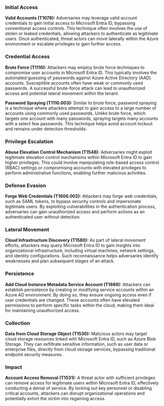 ### Initial Access

**Valid Accounts (T1078):** Adversaries may leverage valid account credentials to gain initial access to Microsoft Entra ID, bypassing conventional access controls. This technique often involves the use of stolen or leaked credentials, allowing attackers to authenticate as legitimate users. Once authenticated, threat actors can move laterally within the Azure environment or escalate privileges to gain further access.

### Credential Access

**Brute Force (T1110):** Attackers may employ brute force techniques to compromise user accounts in Microsoft Entra ID. This typically involves the automated guessing of passwords against Azure Active Directory (AAD) accounts. Susceptible accounts often have weak or commonly used passwords. A successful brute-force attack can lead to unauthorized access and potential lateral movement within the tenant.

**Password Spraying (T1110.003):** Similar to brute force, password spraying is a technique where attackers attempt to gain access to a large number of accounts using commonly used passwords. Unlike brute force, which targets one account with many passwords, spraying targets many accounts with a select few passwords. This technique helps avoid account lockout and remains under detection thresholds.

### Privilege Escalation

**Abuse Elevation Control Mechanism (T1548):** Adversaries might exploit legitimate elevation control mechanisms within Microsoft Entra ID to gain higher privileges. This could involve manipulating role-based access control (RBAC) settings or compromising accounts with elevated privileges to perform administrative functions, enabling further malicious activities.

### Defense Evasion

**Forge Web Credentials (T1606.002):** Attackers may forge web credentials, such as SAML tokens, to bypass security controls and impersonate legitimate users. By exploiting vulnerabilities in the authentication process, adversaries can gain unauthorized access and perform actions as an authenticated user without detection.

### Lateral Movement

**Cloud Infrastructure Discovery (T1580):** As part of lateral movement efforts, attackers may query Microsoft Entra ID to gain insights into organizational infrastructure, including virtual machines, network settings, and identity configurations. Such reconnaissance helps adversaries identify weaknesses and plan subsequent stages of an attack.

### Persistence

**Add Cloud Instance Metadata Service Account (T1689):** Attackers can establish persistence by creating or modifying service accounts within an Azure AD environment. By doing so, they ensure ongoing access even if user credentials are changed. These accounts often have elevated permissions to perform specific tasks within the cloud, making them ideal for maintaining unauthorized access.

### Collection

**Data from Cloud Storage Object (T1530):** Malicious actors may target cloud storage resources linked with Microsoft Entra ID, such as Azure Blob Storage. They can exfiltrate sensitive information, such as user data or enterprise files, directly from cloud storage services, bypassing traditional endpoint security measures.

### Impact

**Account Access Removal (T1531):** A threat actor with sufficient privileges can remove access for legitimate users within Microsoft Entra ID, effectively conducting a denial of service. By locking out key personnel or disabling critical accounts, attackers can disrupt organizational operations and potentially extort the victim into regaining access.
